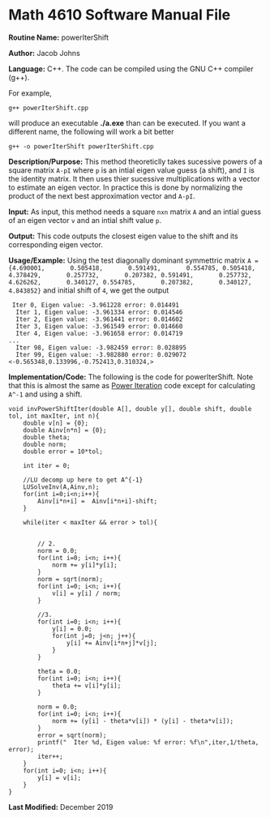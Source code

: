 # Math 4610 Software Manual File

**Routine Name:** powerIterShift

**Author:** Jacob Johns

**Language:** C++. The code can be compiled using the GNU C++ compiler (g++).

For example,

    g++ powerIterShift.cpp

will produce an executable **./a.exe** than can be executed. If you want a different name, the following will work a bit
better

    g++ -o powerIterShift powerIterShift.cpp

**Description/Purpose:** This method theoreticlly takes sucessive powers of a square matrix `A-pI` where `p` is an intial eigen value guess (a shift), and `I` is the identity matrix. It then uses thier sucessive multiplications with a vector to estimate an eigen vector. In practice this is done by normalizing the product of the next best approximation vector and `A-pI`. 

**Input:** As input, this method needs a square `nxn` matrix `A` and an intial guess of an eigen vector `v` and an intial shift value `p`.

**Output:** This code outputs the closest eigen value to the shift and its corresponding eigen vector.

**Usage/Example:** Using the test diagonally dominant symmettric matrix `A = {4.690001,       0.505418,       0.591491,       0.554785,
0.505418,       4.378429,       0.257732,       0.207382,
0.591491,       0.257732,       4.626262,       0.340127,
0.554785,       0.207382,       0.340127,       4.843852}` and initial shift of `4`, we get the output
```
 Iter 0, Eigen value: -3.961228 error: 0.014491
  Iter 1, Eigen value: -3.961334 error: 0.014546
  Iter 2, Eigen value: -3.961441 error: 0.014602
  Iter 3, Eigen value: -3.961549 error: 0.014660
  Iter 4, Eigen value: -3.961658 error: 0.014719
...
  Iter 98, Eigen value: -3.982459 error: 0.028895
  Iter 99, Eigen value: -3.982880 error: 0.029072
<-0.565348,0.133996,-0.752413,0.310324,>
```

**Implementation/Code:** The following is the code for powerIterShift. Note that this is almost the same as [Power Iteration](https://github.com/jakeat555/math4610/blob/master/SoftwareManual/powerIter.md) code except for calculating `A^-1` and using a shift.
```
void invPowerShiftIter(double A[], double y[], double shift, double tol, int maxIter, int n){
	double v[n] = {0};
	double Ainv[n*n] = {0};
	double theta;
	double norm;
	double error = 10*tol;
	
	int iter = 0;
	
	//LU decomp up here to get A^{-1}
	LUSolveInv(A,Ainv,n);
	for(int i=0;i<n;i++){
		Ainv[i*n+i] =  Ainv[i*n+i]-shift;
	}
		
	while(iter < maxIter && error > tol){
		
		
		// 2.
		norm = 0.0;
		for(int i=0; i<n; i++){
			norm += y[i]*y[i];
		}
		norm = sqrt(norm);
		for(int i=0; i<n; i++){
			v[i] = y[i] / norm;
		}
		
		//3.
		for(int i=0; i<n; i++){
			y[i] = 0.0;
			for(int j=0; j<n; j++){
				y[i] += Ainv[i*n+j]*v[j];
			}
		}

		theta = 0.0;
		for(int i=0; i<n; i++){
			theta += v[i]*y[i];
		}
		
		norm = 0.0;
		for(int i=0; i<n; i++){
			norm += (y[i] - theta*v[i]) * (y[i] - theta*v[i]);
		}
		error = sqrt(norm);
		printf("  Iter %d, Eigen value: %f error: %f\n",iter,1/theta, error);
		iter++;
	}
	for(int i=0; i<n; i++){
		y[i] = v[i];
	}	
}
```


**Last Modified:** December 2019
